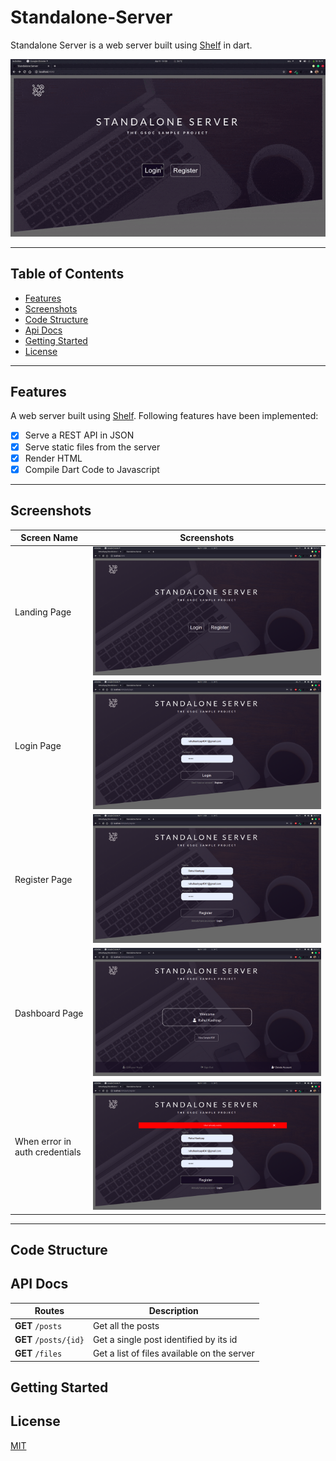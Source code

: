 # Standalone-Server

Standalone Server is a web server built using [Shelf](https://pub.dev/packages/shelf) in dart.

![Demo Video](resources/demo.gif)

***

## Table of Contents
- [Features](#features)
- [Screenshots](#screenshots)
- [Code Structure](#code-structure)
- [Api Docs](#api-docs)
- [Getting Started](#getting-started)
- [License](#license)

***

## Features
A web server built using [Shelf](https://pub.dev/packages/shelf). Following features have been implemented:

- [x] Serve a REST API in JSON
- [x] Serve static files from the server
- [x] Render HTML
- [x] Compile Dart Code to Javascript

***

## Screenshots
|Screen Name | Screenshots |
|---|--|
|Landing Page|<img src='./resources/ss1.png' alt='Screenshot of the App'>|
|Login Page|<img src='./resources/ss2.png' alt='Screenshot of the App'>|
|Register Page|<img src='./resources/ss3.png' alt='Screenshot of the App'>|
|Dashboard Page|<img src='./resources/ss4.png' alt='Screenshot of the App'>|
|When error in auth credentials|<img src='./resources/ss5.png' alt='Screenshot of the App'>|

***

## Code Structure
## API Docs


| Routes                | Description                                 |
| --------------------- | ------------------------------------------- |
| **GET** `/posts`      | Get all the posts                           |
| **GET** `/posts/{id}` | Get a single post identified by its id      |
| **GET** `/files`      | Get a list of files available on the server 
## Getting Started

## License
 [MIT]()





